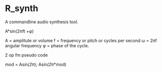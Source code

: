 # R_synth

A commandline audio synthesis tool. 

A*sin(2πft +φ)

A = amplitute or volume
f = frequency or pitch or cycles per second
ω = 2πf angular frequency
φ = phase of the cycle.

2 op fm pseudo code

mod = A*sin(2*π);
A*sin(2*π*mod)
